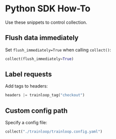 # Python SDK How-To

Use these snippets to control collection.

## Flush data immediately
Set `flush_immediately=True` when calling `collect()`:
```python
collect(flush_immediately=True)
```

## Label requests
Add tags to headers:
```python
headers |= trainloop_tag("checkout")
```

## Custom config path
Specify a config file:
```python
collect("./trainloop/trainloop.config.yaml")
```
